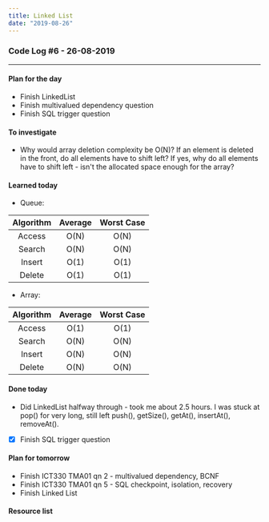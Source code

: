 ```yaml
---
title: Linked List
date: "2019-08-26"
---
```


### Code Log #6 - 26-08-2019

---

#### Plan for the day

- Finish LinkedList
- Finish multivalued dependency question
- Finish SQL trigger question

#### To investigate

- Why would array deletion complexity be O(N)? If an element is deleted in the front, do all elements have to shift left? If yes, why do all elements have to shift left - isn't the allocated space enough for the array?

#### Learned today

- Queue:

| Algorithm | Average | Worst Case |
| :-------: | :-----: | :--------: |
|  Access   |  O(N)   |    O(N)    |
|  Search   |  O(N)   |    O(N)    |
|  Insert   |  O(1)   |    O(1)    |
|  Delete   |  O(1)   |    O(1)    |

- Array:

| Algorithm | Average | Worst Case |
| :-------: | :-----: | :--------: |
|  Access   |  O(1)   |    O(1)    |
|  Search   |  O(N)   |    O(N)    |
|  Insert   |  O(N)   |    O(N)    |
|  Delete   |  O(N)   |    O(N)    |

#### Done today

- Did LinkedList halfway through - took me about 2.5 hours. I was stuck at pop() for very long, still left push(), getSize(), getAt(), insertAt(), removeAt().
- [x] Finish SQL trigger question

#### Plan for tomorrow

- Finish ICT330 TMA01 qn 2 - multivalued dependency, BCNF
- Finish ICT330 TMA01 qn 5 - SQL checkpoint, isolation, recovery
- Finish Linked List

#### Resource list

[]()
